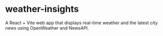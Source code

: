 # weather-insights
A React + Vite web app that displays real-time weather and the latest city news using OpenWeather and NewsAPI.
